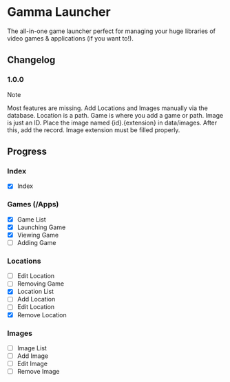 # Gamma Launcher
The all-in-one game launcher perfect for managing your huge libraries of video games & applications (if you want to!).

## Changelog
### 1.0.0
> [!NOTE]
> Most features are missing. Add Locations and Images manually via the database. Location is a path. Game is where you add a game or path. Image is just an ID. Place the image named {id}.{extension} in data/images. After this, add the record. Image extension must be filled properly.

## Progress
### Index
- [x] Index

### Games (/Apps)
- [x] Game List
- [x] Launching Game
- [x] Viewing Game
- [ ] Adding Game

### Locations
- [ ] Edit Location
- [ ] Removing Game
- [x] Location List
- [ ] Add Location
- [ ] Edit Location
- [x] Remove Location

### Images
- [ ] Image List
- [ ] Add Image
- [ ] Edit Image
- [ ] Remove Image
